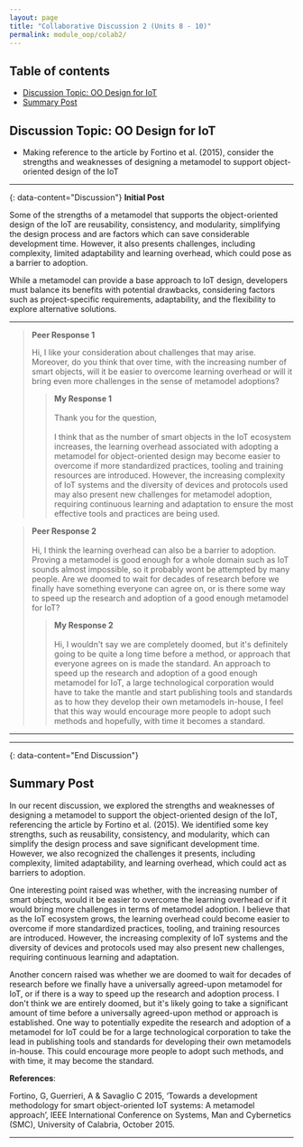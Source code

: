 ```yaml
---
layout: page
title: "Collaborative Discussion 2 (Units 8 - 10)"
permalink: module_oop/colab2/
---
```


## Table of contents
- [Discussion Topic: OO Design for IoT](#discussion-topic-oo-design-for-iot)
- [Summary Post](#summary-post)

## Discussion Topic: OO Design for IoT
- Making reference to the article by Fortino et al. (2015), consider the strengths and weaknesses of designing a metamodel to support object-oriented design of the IoT


--- 
{: data-content="Discussion"}
**Initial Post**  

Some of the strengths of a metamodel that supports the object-oriented design of the IoT are reusability, consistency, and modularity, simplifying the design process and are factors which can save considerable development time. However, it also presents challenges, including complexity, limited adaptability and learning overhead, which could pose as a barrier to adoption.  

While a metamodel can provide a base approach to IoT design, developers must balance its benefits with potential drawbacks, considering factors such as project-specific requirements, adaptability, and the flexibility to explore alternative solutions.

---
>**Peer Response 1**  
>
>Hi, I like your consideration about challenges that may arise. Moreover, do you think that over time, with the increasing number of smart objects, will it be easier to overcome learning overhead or will it bring even more challenges in the sense of metamodel adoptions?   
  >>**My Response 1**   
  &nbsp;  
  >>Thank you for the question,  
  &nbsp;  
  >>I think that as the number of smart objects in the IoT ecosystem increases, the learning overhead associated with adopting a metamodel for object-oriented design may become easier to overcome if more standardized practices, tooling and training resources are introduced. However, the increasing complexity of IoT systems and the diversity of devices and protocols used may also present new challenges for metamodel adoption, requiring continuous learning and adaptation to ensure the most effective tools and practices are being used.  

>**Peer Response 2**  
&nbsp;   
>Hi,
I think the learning overhead can also be a barrier to adoption. Proving a metamodel is good enough for a whole domain such as IoT sounds almost impossible, so it probably wont be attempted by many people. Are we doomed to wait for decades of research before we finally have something everyone can agree on, or is there some way to speed up the research and adoption of a good enough metamodel for IoT?
  >>**My Response 2**   
  &nbsp;  
  >>Hi, 
  I wouldn't say we are completely doomed, but it's definitely going to be quite a long time before a method, or approach that everyone agrees on is made the standard. An approach to speed up the research and adoption of a good enough metamodel for IoT, a large technological corporation would have to take the mantle and start publishing tools and standards as to how they develop their own metamodels in-house, I feel that this way would encourage more people to adopt such methods and hopefully, with time it becomes a standard.  

---
<!-- >**Tutor Question** (Based on Initial Post)  
&nbsp;  
>How do you think the architecture-driven approach applies across Agile and something like Waterfall? Is it applicable to one more than the other or is it equally important?  
  >>**My Response**   
  &nbsp;  
  >>The architecture-driven approach applies more to Waterfall than Agile. In Waterfall, the architecture-driven approach is typically used to plan and define the system architecture at the beginning of the project. This serves as the blueprint for the project as it is defined in detail upfront and used to guide the development process, whereas in Agile the architecture is still defined at the beginning of the project but since the methodology is about Iteration and continual improvement, this definition is more so used as a guide to ensure that the system is built in a cohesive and consistent manner, but it is flexible enough to adapt to changing requirements and evolving design decisions.    -->


---
{: data-content="End Discussion"}

## Summary Post


In our recent discussion, we explored the strengths and weaknesses of designing a metamodel to support the object-oriented design of the IoT, referencing the article by Fortino et al. (2015). We identified some key strengths, such as reusability, consistency, and modularity, which can simplify the design process and save significant development time. However, we also recognized the challenges it presents, including complexity, limited adaptability, and learning overhead, which could act as barriers to adoption.

One interesting point raised was whether, with the increasing number of smart objects, would it be easier to overcome the learning overhead or if it would bring more challenges in terms of metamodel adoption. I believe that as the IoT ecosystem grows, the learning overhead could become easier to overcome if more standardized practices, tooling, and training resources are introduced. However, the increasing complexity of IoT systems and the diversity of devices and protocols used may also present new challenges, requiring continuous learning and adaptation.

Another concern raised was whether we are doomed to wait for decades of research before we finally have a universally agreed-upon metamodel for IoT, or if there is a way to speed up the research and adoption process. I don't think we are entirely doomed, but it's likely going to take a significant amount of time before a universally agreed-upon method or approach is established. One way to potentially expedite the research and adoption of a metamodel for IoT could be for a large technological corporation to take the lead in publishing tools and standards for developing their own metamodels in-house. This could encourage more people to adopt such methods, and with time, it may become the standard.

**References**:

Fortino, G, Guerrieri, A & Savaglio C 2015, ‘Towards a development methodology for smart object-oriented IoT systems: A metamodel approach’, IEEE International Conference on Systems, Man and Cybernetics (SMC), University of Calabria, October 2015.

---
